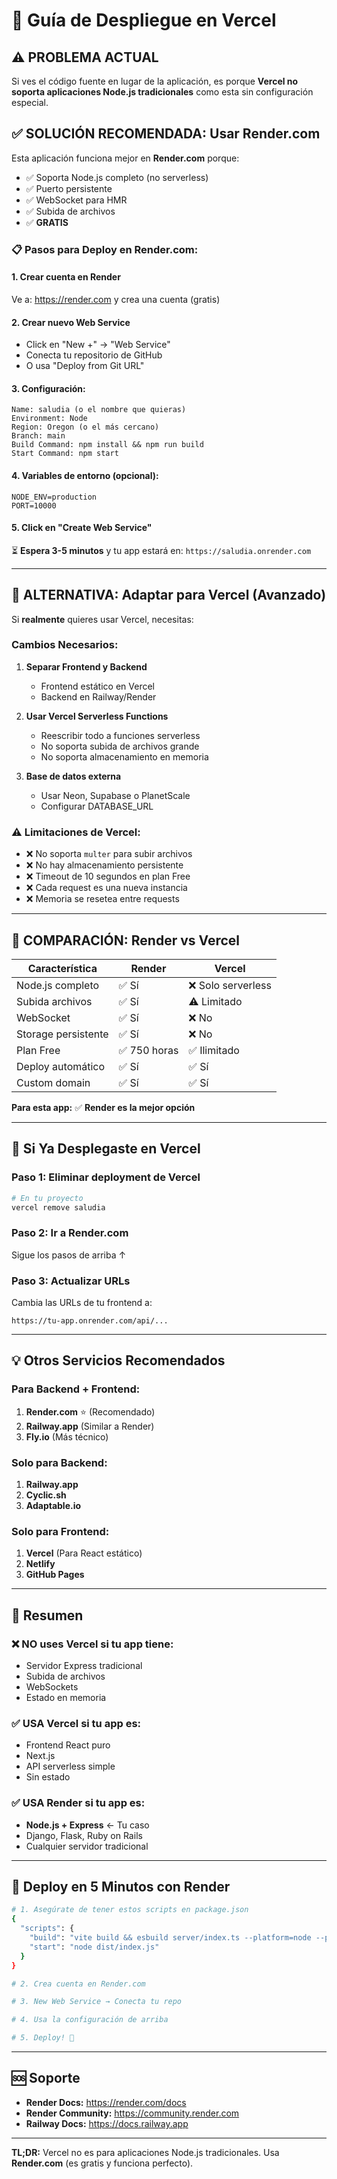 # 🚀 Guía de Despliegue en Vercel

## ⚠️ PROBLEMA ACTUAL

Si ves el código fuente en lugar de la aplicación, es porque **Vercel no soporta aplicaciones Node.js tradicionales** como esta sin configuración especial.

## ✅ SOLUCIÓN RECOMENDADA: Usar Render.com

Esta aplicación funciona mejor en **Render.com** porque:
- ✅ Soporta Node.js completo (no serverless)
- ✅ Puerto persistente
- ✅ WebSocket para HMR
- ✅ Subida de archivos
- ✅ **GRATIS**

### 📋 Pasos para Deploy en Render.com:

#### 1. Crear cuenta en Render
Ve a: https://render.com y crea una cuenta (gratis)

#### 2. Crear nuevo Web Service
- Click en "New +" → "Web Service"
- Conecta tu repositorio de GitHub
- O usa "Deploy from Git URL"

#### 3. Configuración:
```
Name: saludia (o el nombre que quieras)
Environment: Node
Region: Oregon (o el más cercano)
Branch: main
Build Command: npm install && npm run build
Start Command: npm start
```

#### 4. Variables de entorno (opcional):
```
NODE_ENV=production
PORT=10000
```

#### 5. Click en "Create Web Service"

⏳ **Espera 3-5 minutos** y tu app estará en: `https://saludia.onrender.com`

---

## 🔄 ALTERNATIVA: Adaptar para Vercel (Avanzado)

Si **realmente** quieres usar Vercel, necesitas:

### Cambios Necesarios:

1. **Separar Frontend y Backend**
   - Frontend estático en Vercel
   - Backend en Railway/Render

2. **Usar Vercel Serverless Functions**
   - Reescribir todo a funciones serverless
   - No soporta subida de archivos grande
   - No soporta almacenamiento en memoria

3. **Base de datos externa**
   - Usar Neon, Supabase o PlanetScale
   - Configurar DATABASE_URL

### ⚠️ Limitaciones de Vercel:

- ❌ No soporta `multer` para subir archivos
- ❌ No hay almacenamiento persistente
- ❌ Timeout de 10 segundos en plan Free
- ❌ Cada request es una nueva instancia
- ❌ Memoria se resetea entre requests

---

## 🎯 COMPARACIÓN: Render vs Vercel

| Característica | Render | Vercel |
|----------------|--------|--------|
| Node.js completo | ✅ Sí | ❌ Solo serverless |
| Subida archivos | ✅ Sí | ⚠️ Limitado |
| WebSocket | ✅ Sí | ❌ No |
| Storage persistente | ✅ Sí | ❌ No |
| Plan Free | ✅ 750 horas | ✅ Ilimitado |
| Deploy automático | ✅ Sí | ✅ Sí |
| Custom domain | ✅ Sí | ✅ Sí |

**Para esta app:** ✅ **Render es la mejor opción**

---

## 🚨 Si Ya Desplegaste en Vercel

### Paso 1: Eliminar deployment de Vercel
```bash
# En tu proyecto
vercel remove saludia
```

### Paso 2: Ir a Render.com
Sigue los pasos de arriba ↑

### Paso 3: Actualizar URLs
Cambia las URLs de tu frontend a:
```
https://tu-app.onrender.com/api/...
```

---

## 💡 Otros Servicios Recomendados

### Para Backend + Frontend:
1. **Render.com** ⭐ (Recomendado)
2. **Railway.app** (Similar a Render)
3. **Fly.io** (Más técnico)

### Solo para Backend:
1. **Railway.app**
2. **Cyclic.sh**
3. **Adaptable.io**

### Solo para Frontend:
1. **Vercel** (Para React estático)
2. **Netlify**
3. **GitHub Pages**

---

## 📝 Resumen

### ❌ NO uses Vercel si tu app tiene:
- Servidor Express tradicional
- Subida de archivos
- WebSockets
- Estado en memoria

### ✅ USA Vercel si tu app es:
- Frontend React puro
- Next.js
- API serverless simple
- Sin estado

### ✅ USA Render si tu app es:
- **Node.js + Express** ← Tu caso
- Django, Flask, Ruby on Rails
- Cualquier servidor tradicional

---

## 🎉 Deploy en 5 Minutos con Render

```bash
# 1. Asegúrate de tener estos scripts en package.json
{
  "scripts": {
    "build": "vite build && esbuild server/index.ts --platform=node --packages=external --bundle --format=esm --outdir=dist",
    "start": "node dist/index.js"
  }
}

# 2. Crea cuenta en Render.com

# 3. New Web Service → Conecta tu repo

# 4. Usa la configuración de arriba

# 5. Deploy! 🚀
```

---

## 🆘 Soporte

- **Render Docs:** https://render.com/docs
- **Render Community:** https://community.render.com
- **Railway Docs:** https://docs.railway.app

---

**TL;DR:** Vercel no es para aplicaciones Node.js tradicionales. Usa **Render.com** (es gratis y funciona perfecto).
